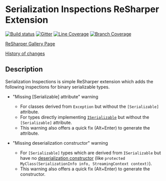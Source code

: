 # Serialization Inspections ReSharper Extension

[![Build status](https://ci.appveyor.com/api/projects/status/2s7coc39oicpr6p6/branch/master?svg=true)](https://ci.appveyor.com/project/ulrichb/serializationinspections/branch/master)
[![Gitter](https://badges.gitter.im/Join%20Chat.svg)](https://gitter.im/ulrichb/SerializationInspections?utm_source=badge&utm_medium=badge&utm_campaign=pr-badge&utm_content=badge)
<a href="https://ci.appveyor.com/api/projects/ulrichb/serializationinspections/artifacts/Build/Output/TestCoverage.zip"><img src="https://dl.dropbox.com/s/254s0904t2qd31z/master-linecoverage.svg" alt="Line Coverage" title="Line Coverage"></a>
<a href="https://ci.appveyor.com/api/projects/ulrichb/serializationinspections/artifacts/Build/Output/TestCoverage.zip"><img src="https://dl.dropbox.com/s/yjhqgm81fawf9is/master-branchcoverage.svg" alt="Branch Coverage" title="Branch Coverage"></a>

[ReSharper Gallery Page](http://resharper-plugins.jetbrains.com/packages/ReSharper.SerializationInspections/)

[History of changes](History.md)

## Description

Serialization Inspections is simple ReSharper extension which adds the following inspections for binary serializable types.

- "Missing [Serializable] attribute" warning
    + For classes derived from `Exception` but without the `[Serializable]` attribute.
    + For types directly implementing [`ISerializable`](https://msdn.microsoft.com/en-us/library/vstudio/system.runtime.serialization.iserializable.aspx) but without the `[Serializable]` attribute.
    + This warning also offers a quick fix (Alt+Enter) to generate the attribute.

- "Missing deserialization constructor" warning
    + For `[Serializable]` types which are derived from `ISerializable` but have no [deserialization constructor](https://msdn.microsoft.com/en-us/library/vstudio/ty01x675.aspx) (like `protected MyClass(SerializationInfo info, StreamingContext context)`).
    + This warning also offers a quick fix (Alt+Enter) to generate the constructor.
